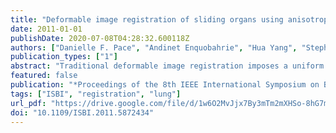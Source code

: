 ```yaml
---
title: "Deformable image registration of sliding organs using anisotropic diffusive regularization"
date: 2011-01-01
publishDate: 2020-07-08T04:28:32.600118Z
authors: ["Danielle F. Pace", "Andinet Enquobahrie", "Hua Yang", "Stephen R. Aylward", "Marc Niethammer"]
publication_types: ["1"]
abstract: "Traditional deformable image registration imposes a uniform smoothness constraint on the deformation field. This is not appropriate when registering images visualizing organs that slide relative to each other, and therefore leads to registration inaccuracies. In this paper, we present a deformation field regularization term that is based on anisotropic diffusion and accommodates the deformation field discontinuities that are expected when considering sliding motion. The registration algorithm was assessed first using artificial images of geometric objects. In a second validation, monomodal chest images depicting both respiratory and cardiac motion were generated using an anatomically-realistic software phantom and then registered. Registration accuracy was assessed based on the distances between corresponding segmented organ surfaces. Compared to an established diffusive regularization approach, the anisotropic diffusive regularization gave deformation fields that represented more plausible image correspondences, while giving rise to similar transformed moving images and comparable registration accuracy."
featured: false
publication: "*Proceedings of the 8th IEEE International Symposium on Biomedical Imaging: From Nano to Macro, ISBI 2011, March 30 - April 2, 2011, Chicago, Illinois, USA*"
tags: ["ISBI", "registration", "lung"]
url_pdf: "https://drive.google.com/file/d/1w6O2MvJjx7By3mTm2mXHSo-8hG7mzLCf"
doi: "10.1109/ISBI.2011.5872434"
---
```


